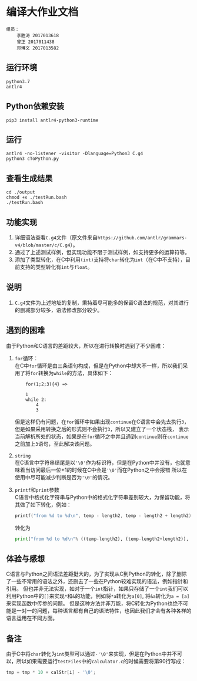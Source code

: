 # 编译大作业文档
    组员：  
        李胜涛 2017013618  
        曾正 2017011438
        邓博文 2017013582

## 运行环境
```shell script
python3.7
antlr4
```

## Python依赖安装
```shell script
pip3 install antlr4-python3-runtime
```

## 运行
```shell script
antlr4 -no-listener -visitor -Dlanguage=Python3 C.g4
python3 cToPython.py
```

## 查看生成结果
```shell script
cd ./output
chmod +x ./testRun.bash
./testRun.bash
```

## 功能实现
1. 详细语法查看`C.g4`文件（原文件来自`https://github.com/antlr/grammars-v4/blob/master/c/C.g4`）。
2. 通过了上述测试样例，但实现功能不限于测试样例，如支持更多的运算符等。 
3. 添加了类型转化，在C中利用`(int)`支持将`char`转化为`int`（在C中不支持），目前支持的类型转化有`int`与`float`。

## 说明
1. `C.g4`文件为上述地址的复制，秉持着尽可能多的保留C语法的规范，对其进行的删减部分较多，语法修改部分较少。

## 遇到的困难
由于Python和C语言的差距较大，所以在进行转换时遇到了不少困难：
1. `for`循环：  
    在C中`for`循环是由三条语句构成，但是在Python中却大不一样，所以我们采用了将`for`转换为`while`的方法，具体如下： 
    ```
        for(1;2;3){4} => 
    
        1
        while 2: 
            4
            3
    ```
    但是这样仍有问题，在`for`循环中如果出现`continue`在C语言中会先去执行`3`，但是如果采用转换之后的形式则不会执行`3`，所以又建立了一个状态栈，
    表示当前解析所处的状态，如果是在`for`循环之中并且遇到`continue`则在`continue`之前加上`3`语句，至此解决该问题。

2. `string`  
    在C语言中字符串结尾是以`'\0'`作为标识符，但是在Python中并没有，也就意味着当访问最后一位+1的时候在C中会是`'\0'`而在Python之中会报错
    所以在使用中尽可能减少判断是否为`'\0'`的情况。

3. `printf`和`print`参数  
    C语言中格式化字符串与Python中的格式化字符串差别较大，为保留功能，将其做了如下转化，例如：
    ```c
    printf("from %d to %d\n", temp - length2, temp - length2 + length2);
    ``` 
    转化为
    ```python
    print("from %d to %d\n"% ((temp-length2), (temp-length2+length2)), end = '')
    ```

## 体验与感想
C语言与Python之间语法差距挺大的，为了实现从C到Python的转化，除了删除了一些不常用的语法之外，还删去了一些在Python较难实现的语法，例如指针和引用。
但也并非无法实现，如对于一个`int`指针，如果只存储了一个`int`我们可以利用Python中的`[]`来实现`*`和`&`的功能，例如将`*a`转化为`a[0]`, 将`&a`转化为`a = [a]`来实现函数中传参的问题。
但是这种方法并非万能，将C转化为Python也绝不可能是一对一的问题，每种语言都有自己的语法特性，也因此我们才会有各种各样的语言运用在不同方面。


## 备注
由于C中将`char`转化为`int`类型可以通过`-'\0'`来实现，但是在Python中并不可以，所以如果需要运行`testFiles`中的`calculator.c`的时候需要将第90行写成：
```c++
tmp = tmp * 10 + calStr[i] - '\0';
```
